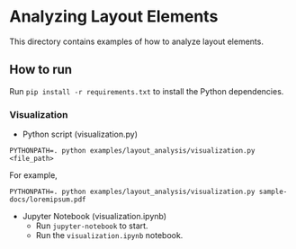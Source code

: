 # Analyzing Layout Elements

This directory contains examples of how to analyze layout elements.

## How to run

Run `pip install -r requirements.txt` to install the Python dependencies.

### Visualization
- Python script (visualization.py)
```
PYTHONPATH=. python examples/layout_analysis/visualization.py <file_path>
```
For example,
```
PYTHONPATH=. python examples/layout_analysis/visualization.py sample-docs/loremipsum.pdf
```
- Jupyter Notebook (visualization.ipynb)
  - Run `jupyter-notebook` to start.
  - Run the `visualization.ipynb` notebook.
